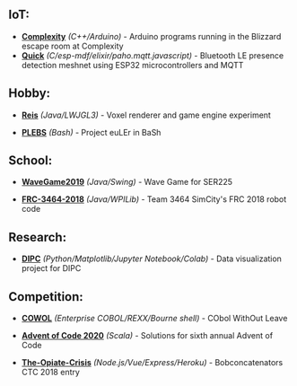 ## IoT:
* [**Complexity**](https://github.com/mayhd3/Complexity) *(C++/Arduino)* - Arduino programs running in the Blizzard escape room at Complexity
* [**Quick**](https://github.com/mayhd3/Quick) *(C/esp-mdf/elixir/paho.mqtt.javascript)* - Bluetooth LE presence detection meshnet using ESP32 microcontrollers and MQTT

## Hobby:
* [**Reis**](https://github.com/mayhd3/Reis) *(Java/LWJGL3)* - Voxel renderer and game engine experiment

* [**PLEBS**](https://github.com/mayhd3/PLEBS) *(Bash)* - Project euLEr in BaSh

## School:
* [**WaveGame2019**](https://github.com/mayhd3/WaveGame2019) *(Java/Swing)* - Wave Game for SER225

* [**FRC-3464-2018**](https://github.com/mayhd3/FRC-3464-2018) *(Java/WPILib)* - Team 3464 SimCity's FRC 2018 robot code

## Research:

* [**DIPC**](https://github.com/mayhd3/DIPC) *(Python/Matplotlib/Jupyter Notebook/Colab)* - Data visualization project for DIPC

## Competition:
* [**COWOL**](https://github.com/mayhd3/COWOL) *(Enterprise COBOL/REXX/Bourne shell)* - CObol WithOut Leave

* [**Advent of Code 2020**](https://github.com/mayhd3/Advent-of-Code-2020) *(Scala)* - Solutions for sixth annual Advent of Code
* [**The-Opiate-Crisis**](https://github.com/mayhd3/The-Opiate-Crisis) *(Node\.js/Vue/Express/Heroku)* - Bobconcatenators CTC 2018 entry
